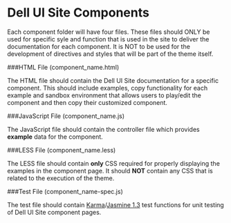 Dell UI Site Components
=====================

Each component folder will have four files. These files should ONLY be used for specific syle and function that is used in the site to deliver the documentation for each component. It is NOT to be used for the development of directives and styles that will be part of the theme itself.

###HTML File (component_name.html)

The HTML file should contain the Dell UI Site documentation for a specific component. This should include examples, copy functionality for each example and sandbox environment that allows users to play/edit the component and then copy their customized component.


###JavaScript File (component_name.js)

The JavaScript file should contain the controller file which provides **example** data for the component.

###LESS File (component_name.less)

The LESS file should contain **only** CSS required for properly displaying the examples in the component page. It should **NOT** contain any CSS that is related to the execution of the theme.


###Test File (component_name-spec.js)

The test file should contain [Karma][1]/[Jasmine 1.3][2] test functions for unit testing of Dell UI Site component pages.


  [1]: http://karma-runner.github.io/0.12/index.html
  [2]: http://jasmine.github.io/1.3/introduction.html
